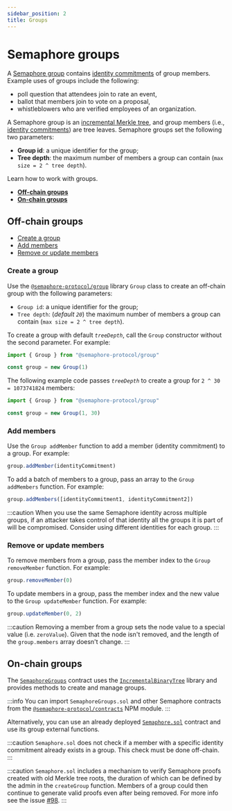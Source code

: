 ```yaml
---
sidebar_position: 2
title: Groups
---
```


# Semaphore groups

A [Semaphore group](/docs/glossary/#semaphore-group) contains [identity commitments](/docs/glossary/#identity-commitment) of group members.
Example uses of groups include the following:

-   poll question that attendees join to rate an event,
-   ballot that members join to vote on a proposal,
-   whistleblowers who are verified employees of an organization.

A Semaphore group is an [incremental Merkle tree](/docs/glossary/#incremental-merkle-tree), and group members (i.e., [identity commitments](/docs/glossary/#identity-commitments)) are tree leaves.
Semaphore groups set the following two parameters:

-   **Group id**: a unique identifier for the group;
-   **Tree depth**: the maximum number of members a group can contain (`max size = 2 ^ tree depth`).

Learn how to work with groups.

-   [**Off-chain groups**](#off-chain-groups)
-   [**On-chain groups**](#on-chain-groups)

## Off-chain groups

-   [Create a group](#create-a-group)
-   [Add members](#add-members)
-   [Remove or update members](#remove-or-update-members)

### Create a group

Use the [`@semaphore-protocol/group`](https://github.com/semaphore-protocol/semaphore/blob/main/packages/group) library `Group` class to create an off-chain group with the following parameters:

-   `Group id`: a unique identifier for the group;
-   `Tree depth`: (_default `20`_) the maximum number of members a group can contain (`max size = 2 ^ tree depth`).

To create a group with default _`treeDepth`_, call the `Group` constructor without the second parameter. For example:

```ts
import { Group } from "@semaphore-protocol/group"

const group = new Group(1)
```

The following example code passes _`treeDepth`_ to create a group for `2 ^ 30 = 1073741824` members:

```ts
import { Group } from "@semaphore-protocol/group"

const group = new Group(1, 30)
```

### Add members

Use the `Group addMember` function to add a member (identity commitment) to a group. For example:

```ts
group.addMember(identityCommitment)
```

To add a batch of members to a group, pass an array to the `Group addMembers` function. For example:

```ts
group.addMembers([identityCommitment1, identityCommitment2])
```

:::caution
When you use the same Semaphore identity across multiple groups, if an attacker takes control of that identity all the groups it is part of will be compromised. Consider using different identities for each group.
:::

### Remove or update members

To remove members from a group, pass the member index to the `Group removeMember` function. For example:

```ts
group.removeMember(0)
```

To update members in a group, pass the member index and the new value to the `Group updateMember` function. For example:

```ts
group.updateMember(0, 2)
```

:::caution
Removing a member from a group sets the node value to a special value (i.e. `zeroValue`).
Given that the node isn't removed, and the length of the `group.members` array doesn't change.
:::

## On-chain groups

The [`SemaphoreGroups`](https://github.com/semaphore-protocol/semaphore/tree/main/packages/contracts/base/SemaphoreGroups.sol) contract uses the [`IncrementalBinaryTree`](https://github.com/privacy-scaling-explorations/zk-kit/blob/main/packages/incremental-merkle-tree.sol/contracts/IncrementalBinaryTree.sol) library and provides methods to create and manage groups.

:::info
You can import `SemaphoreGroups.sol` and other Semaphore contracts from the [`@semaphore-protocol/contracts`](https://github.com/semaphore-protocol/semaphore/tree/main/packages/contracts) NPM module.
:::

Alternatively, you can use an already deployed [`Semaphore.sol`](https://github.com/semaphore-protocol/semaphore/blob/main/packages/contracts/contracts/Semaphore.sol) contract and use its group external functions.

:::caution
`Semaphore.sol` does not check if a member with a specific identity commitment already exists in a group. This check must be done off-chain.
:::

:::caution
`Semaphore.sol` includes a mechanism to verify Semaphore proofs created with old Merkle tree roots, the duration of which can be defined by the admin in the `createGroup` function. Members of a group could then continue to generate valid proofs even after being removed. For more info see the issue [#98](https://github.com/semaphore-protocol/semaphore/issues/98).
:::
